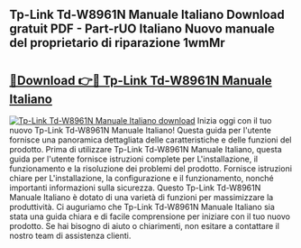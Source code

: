 ## Tp-Link Td-W8961N Manuale Italiano Download gratuit PDF - Part-rUO Italiano Nuovo manuale del proprietario di riparazione 1wmMr

# <h2><a href="http://dfdd6wg.blite.top/?on=Tp-Link+Td-W8961N+Manuale+Italiano">🔗Download 👉🔴 Tp-Link Td-W8961N Manuale Italiano</a></h2>

[![Tp-Link Td-W8961N Manuale Italiano download](https://i.imgur.com/lujVjoI.png)](http://dfdd6wg.blite.top/?on=Tp-Link+Td-W8961N+Manuale+Italiano)
Inizia oggi con il tuo nuovo Tp-Link Td-W8961N Manuale Italiano! Questa guida per l'utente fornisce una panoramica dettagliata delle caratteristiche e delle funzioni del prodotto. Prima di utilizzare Tp-Link Td-W8961N Manuale Italiano, questa guida per l'utente fornisce istruzioni complete per L'installazione, il funzionamento e la risoluzione dei problemi del prodotto. Fornisce istruzioni chiare per L'installazione, la configurazione e il funzionamento, nonché importanti informazioni sulla sicurezza. Questo Tp-Link Td-W8961N Manuale Italiano è dotato di una varietà di funzioni per massimizzare la produttività. Ci auguriamo che Tp-Link Td-W8961N Manuale Italiano sia stata una guida chiara e di facile comprensione per iniziare con il tuo nuovo prodotto. Se hai bisogno di aiuto o chiarimenti, non esitare a contattare il nostro team di assistenza clienti.
